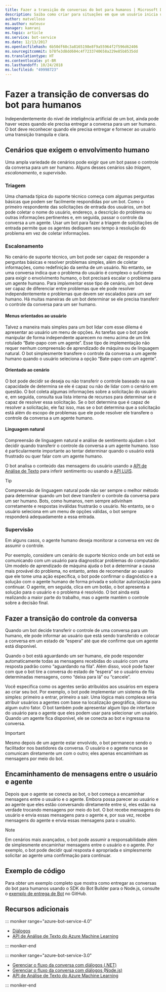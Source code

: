 ```yaml
---
title: Fazer a transição de conversas do bot para humanos | Microsoft Docs
description: Saiba como criar para situações em que um usuário inicia uma conversa com um bot e, em seguida, deve ser entregue a um ser humano.
author: matvelloso
ms.author: mateusv
manager: kamrani
ms.topic: article
ms.service: bot-service
ms.date: 12/13/2017
ms.openlocfilehash: 6b50df60c3a8165198e8f9a55964f2f596d62406
ms.sourcegitcommit: b78fe3d8dd604c4f7233740658a229e85b8535dd
ms.translationtype: HT
ms.contentlocale: pt-BR
ms.lasthandoff: 10/24/2018
ms.locfileid: "49998723"
---
```

# <a name="transition-conversations-from-bot-to-human"></a>Fazer a transição de conversas do bot para humanos

Independentemente do nível de inteligência artificial de um bot, ainda pode haver vezes quando ele precisa entregar a conversa para um ser humano. O bot deve reconhecer quando ele precisa entregar e fornecer ao usuário uma transição tranquila e clara.

## <a name="scenarios-that-require-human-involvement"></a>Cenários que exigem o envolvimento humano

Uma ampla variedade de cenários pode exigir que um bot passe o controle da conversa para um ser humano. Alguns desses cenários são *triagem*, *escalonamento*, e *supervisão*. 

### <a name="triage"></a>Triagem

Uma chamada típica do suporte técnico começa com algumas perguntas básicas que podem ser facilmente respondidas por um bot. Como o primeiro respondente das solicitações de entrada dos usuários, um bot pode coletar o nome do usuário, endereço, a descrição do problema ou outras informações pertinentes e, em seguida, passar o controle da conversa a um agente. Usar um bot para fazer a triagem de solicitações de entrada permite que os agentes dediquem seu tempo à resolução do problema em vez de coletar informações.

### <a name="escalation"></a>Escalonamento

No cenário de suporte técnico, um bot pode ser capaz de responder a perguntas básicas e resolver problemas simples, além de coletar informações, como redefinição da senha de um usuário. No entanto, se uma conversa indica que o problema do usuário é complexo o suficiente para exigir o envolvimento humano, o bot precisará escalar o problema para um agente humano. Para implementar esse tipo de cenário, um bot deve ser capaz de diferenciar entre problemas que ele pode resolver independentemente e problemas que devem ser escalados para um ser humano. Há muitas maneiras de um bot determinar se ele precisa transferir o controle da conversa para um ser humano. 

#### <a name="user-driven-menus"></a>Menus orientados ao usuário

Talvez a maneira mais simples para um bot lidar com esse dilema é apresentar ao usuário um menu de opções. As tarefas que o bot pode manipular de forma independente aparecem no menu acima de um link rotulado “Bate-papo com um agente”. Esse tipo de implementação não requer nenhum compreensão de aprendizado de máquina ou de linguagem natural. O bot simplesmente transfere o controle da conversa a um agente humano quando o usuário seleciona a opção “Bate-papo com um agente". 

#### <a name="scenario-driven"></a>Orientado ao cenário

O bot pode decidir se deseja ou não transferir o controle baseado na sua capacidade de determina se ele é capaz ou não de lidar com o cenário em questão. O bot coleta algumas informações sobre a solicitação do usuário e, em seguida, consulta sua lista interna de recursos para determinar se é capaz de resolver essa solicitação. Se o bot determina que é capaz de resolver a solicitação, ele faz isso, mas se o bot determina que a solicitação está além do escopo de problemas que ele pode resolver ele transfere o controle da conversa a um agente humano.

#### <a name="natural-language"></a>Linguagem natural

Compreensão de linguagem natural e análise de sentimento ajudam o bot decidir quando transferir o controle da conversa a um agente humano. Isso é particularmente importante ao tentar determinar quando o usuário está frustrado ou quer falar com um agente humano. 
 
O bot analisa o conteúdo das mensagens do usuário usando a <a href="https://www.microsoft.com/cognitive-services/en-us/text-analytics-api" target="blank">API de Análise de Texto</a> para inferir sentimento ou usando a <a href="https://www.luis.ai" target="_blank">API LUIS</a>. 


> [!TIP]
> Compreensão de linguagem natural pode não ser sempre o melhor método para determinar quando um bot deve transferir o controle da conversa para um ser humano. Bots, como humanos, nem sempre adivinham corretamente e respostas inválidas frustrarão o usuário. No entanto, se o usuário seleciona em um menu de opções válidas, o bot sempre responderá adequadamente a essa entrada. 

### <a name="supervision"></a>Supervisão

Em alguns casos, o agente humano deseja monitorar a conversa em vez de assumir o controle.

Por exemplo, considere um cenário de suporte técnico onde um bot está se comunicando com um usuário para diagnosticar problemas do computador. Um modelo de aprendizado de máquina ajuda o bot a determinar a causa mais provável do problema, no entanto, antes de recomendar ao usuário que ele tome uma ação específica, o bot pode confirmar o diagnóstico e a solução com o agente humano de forma privada e solicitar autorização para continuar. O agente, em seguida, clica em um botão, o bot apresenta a solução para o usuário e o problema é resolvido. O bot ainda está realizando a maior parte do trabalho, mas o agente mantém o controle sobre a decisão final. 

## <a name="transitioning-control-of-the-conversation"></a>Fazer a transição do controle da conversa 

Quando um bot decide transferir o controle de uma conversa para um humano, ele pode informar ao usuário que está sendo transferido e colocar a conversa em um estado de “espera” até que ele confirme que um agente está disponível. 

Quando o bot está aguardando um ser humano, ele pode responder automaticamente todas as mensagens recebidas do usuário com uma resposta padrão como “aguardando na fila”. Além disso, você pode fazer com que o bot tire a conversa do estado de “espera” se o usuário enviou determinadas mensagens, como “deixa para lá” ou “cancele”.

Você especifica como os agentes serão atribuídos aos usuários em espera ao criar seu bot. Por exemplo, o bot pode implementar um sistema de fila simples: primeiro a entrar, primeiro a sair. Uma lógica mais complexa seria atribuir usuários a agentes com base na localização geográfica, idioma ou algum outro fator. O bot também pode apresentar algum tipo de interface do usuário para o agente que eles podem usar para selecionar um usuário. Quando um agente fica disponível, ele se conecta ao bot e ingressa na conversa.

> [!IMPORTANT]
> Mesmo depois de um agente estar envolvido, o bot permanece sendo o facilitador nos bastidores da conversa. O usuário e o agente nunca se comunicam diretamente um com o outro; eles apenas encaminham as mensagens por meio do bot. 

## <a name="routing-messages-between-user-and-agent"></a>Encaminhamento de mensagens entre o usuário e agente

Depois que o agente se conecta ao bot, o bot começa a encaminhar mensagens entre o usuário e o agente. Embora possa parecer ao usuário e ao agente que eles estão conversando diretamente entre si, eles estão na verdade trocando mensagens por meio do bot. O bot recebe mensagens do usuário e envia essas mensagens para o agente e, por sua vez, recebe mensagens do agente e envia essas mensagens para o usuário. 

> [!NOTE]
> Em cenários mais avançados, o bot pode assumir a responsabilidade além de simplesmente encaminhar mensagens entre o usuário e o agente. Por exemplo, o bot pode decidir qual resposta é apropriada e simplesmente solicitar ao agente uma confirmação para continuar.

## <a name="sample-code"></a>Exemplo de código

Para obter um exemplo completo que mostra como entregar as conversas do bot para humanos usando o SDK do Bot Builder para o Node.js, consulte o <a href="https://github.com/palindromed/Bot-HandOff" target="_blank">exemplo de entrega de Bot</a> no GitHub.

## <a name="additional-resources"></a>Recursos adicionais

::: moniker range="azure-bot-service-4.0"

- [Diálogos](v4sdk/bot-builder-dialog-manage-conversation-flow.md)
- <a href="https://www.microsoft.com/cognitive-services/en-us/text-analytics-api" target="blank">API de Análise de Texto do Azure Machine Learning</a>

::: moniker-end

::: moniker range="azure-bot-service-3.0"

- [Gerenciar o fluxo da conversa com diálogos (.NET)](~/dotnet/bot-builder-dotnet-manage-conversation-flow.md)
- [Gerenciar o fluxo da conversa com diálogos (Node.js)](~/nodejs/bot-builder-nodejs-manage-conversation-flow.md)
- <a href="https://www.microsoft.com/cognitive-services/en-us/text-analytics-api" target="blank">API de Análise de Texto do Azure Machine Learning</a>


::: moniker-end

